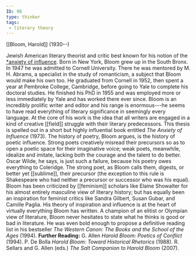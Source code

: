 ```yaml
---
ID: 98
type: thinker
tags: 
 - literary theory
---
```


[[Bloom, Harold]]
 (1930--)


Jewish American literary theorist and critic best known for his notion
of the [*anxiety of
influence](#X2b8fde86e14daca6dfd51f92d52577bed2f4432). Born in New York,
Bloom grew up in the South Bronx. In 1947 he was admitted to Cornell
University. There he was mentored by M. H. Abrams, a specialist in the
study of romanticism, a subject that Bloom would make his own too. He
graduated from Cornell in 1952, then spent a year at Pembroke College,
Cambridge, before going to Yale to complete his doctoral studies. He
finished his PhD in 1955 and was employed more or less immediately by
Yale and has worked there ever since. Bloom is an incredibly prolific
writer and editor and his range is enormous---he seems to have read
everything of literary significance in seemingly every language. At the
core of his work is the idea that all writers are engaged in a kind of
creative [[field]] struggle
with their literary predecessors. This thesis is spelled out in a short
but highly influential book entitled *The Anxiety of Influence* (1973).
The history of poetry, Bloom argues, is the history of poetic influence.
Strong poets creatively misread their precursors so as to open a poetic
space for their imaginative voice; weak poets, meanwhile, idealize and
imitate, lacking both the courage and the talent to do better. Oscar
Wilde, he says, is just such a failure, because his poetry owes
everything to Coleridge. The strong poet, as Bloom calls them, digests,
or better yet [[sublime]],
their precursor (the exception to this rule is Shakespeare who had
neither a precursor or successor who was his equal). Bloom has been
criticized by [[feminism]]
scholars like Elaine Showalter for his almost entirely masculine view of
literary history; but has equally been an inspiration for feminist
critics like Sandra Gilbert, Susan Gubar, and Camille Paglia. His theory
of inspiration and influence is at the heart of virtually everything
Bloom has written. A champion of an elitist or Olympian view of
literature, Bloom never hesitates to state what he thinks is good or bad
in literature. He was even bold enough to propose a definitive reading
list in his bestseller *The Western Canon: The Books and the School of
the Ages* (1994).
**Further Reading:** G. Allen *Harold Bloom: Poetics of Conflict*
(1994).
P. De Bolla *Harold Bloom: Toward Historical Rhetorics* (1988).
R. Sellars and G. Allen (eds.) *The Salt Companion to Harold Bloom*
(2007).
